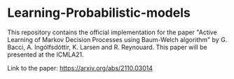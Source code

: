 # Learning-Probabilistic-models
This repository contains the official implementation for the paper "Active Learning of Markov Decision Processes using Baum-Welch algorithm" by G. Bacci, A. Ingólfsdóttir, K. Larsen and R. Reynouard.
This paper will be presented at the ICMLA21.

Link to the paper: https://arxiv.org/abs/2110.03014
